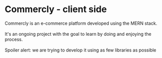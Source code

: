 # Commercly - client side
Commercly is an e-commerce platform developed using the MERN stack.
<br><br>
It's an ongoing project with the goal to learn by doing and enjoying the process.
<br><br>
Spoiler alert: we are trying to develop it using as few libraries as possible


